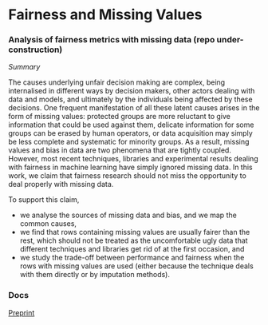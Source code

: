 # Fairness and Missing Values

### Analysis of fairness metrics with missing data (repo under-construction)

*Summary* 

The causes underlying unfair decision making are complex, being internalised in different ways by decision makers, other actors dealing with data and models, and ultimately by the individuals being affected by these decisions. One frequent manifestation of all these latent causes arises in the form of missing values: protected groups are more reluctant to give information that could be used against them, delicate information for some groups can be erased by human operators, or data acquisition may simply be less complete and systematic for minority groups. As a result, missing values and bias in data are two phenomena that are tightly coupled. However, most recent techniques, libraries and experimental results dealing with fairness in machine learning have simply ignored missing data. In this work, we claim that fairness research should not miss the opportunity to deal properly with missing data. 

To support this claim, 

*  we analyse the sources of missing data and bias, and we map the common causes, 
*  we find that rows containing missing values are usually fairer than the rest, which should not be treated as the uncomfortable ugly data that different techniques and libraries get rid of at the first occasion, and 
*  we study the trade-off between performance and fairness when the rows with missing values are used (either because the technique deals with them directly or by imputation methods). 



### Docs

[Preprint](https://arxiv.org/abs/1905.12728)
